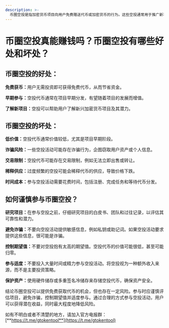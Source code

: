 ```yaml
---
description: >-
  币圈空投是指加密货币项目向用户免费赠送代币或加密货币的行为。这些空投通常用于推广新项目、奖励现有用户或吸引新用户。用户可以根据项目的规则，通过注册、完成任务或质押既有资产等途径获得空投代币。
---
```


# 币圈空投真能赚钱吗？币圈空投有哪些好处和坏处？

## 币圈空投的好处：

**免费获币：**&#x7528;户无需投资即可获得免费代币，从而节省资金。

**早期参与：**&#x7A7A;投代币通常在项目早期分发，有望随着项目的发展而增值。

**了解新项目：**&#x7A7A;投可以帮助用户了解新兴加密货币项目及其潜力。

## 币圈空投的坏处：

**低价值：**&#x7A7A;投代币通常价值较低，尤其是项目早期阶段。

**诈骗风险：**&#x4E00;些空投活动可能存在诈骗行为，企图窃取用户资产或个人信息。

**交易限制：**&#x7A7A;投代币可能存在交易限制，例如无法立即出售或转让。

**稀释供应：**&#x8FC7;度频繁的空投可能会稀释代币的供应，导致价格下跌。

**时间成本：**&#x53C2;与空投活动需要花费时间，包括注册、完成任务和等待代币分发。

## 如何谨慎参与币圈空投？

**研究项目：**&#x5728;参与空投之前，仔细研究项目的白皮书、团队和过往记录，以评估其可靠性和潜力。

**避免诈骗：**&#x4E0D;要向空投活动提供敏感信息，例如私钥或助记词。如果空投活动要求提供这些信息，很可能是诈骗。

**控制期望值：**&#x4E0D;要对空投抱有太高的期望值。空投代币的价值可能很低，甚至可能归零。

**参与适度：**&#x4E0D;要投入大量时间或精力参与空投活动。将空投视为一种额外收入来源，而不是主要投资策略。

**保护资产：**&#x4F7F;用硬件储存或多重签名冷储存来存储空投代币，确保资产安全。

结论币圈空投可以提供免费获取代币的机会，但也存在一定风险。参与时应谨慎评估项目，避免诈骗，控制期望值并适度参与。通过合理的方式参与空投活动，用户可以获得潜在收益，同时最大程度地降低风险。

如有不明白或者不清楚的地方，请加入官方电报群：[**https://t.me/gtokentool**](https://t.me/gtokentool)
